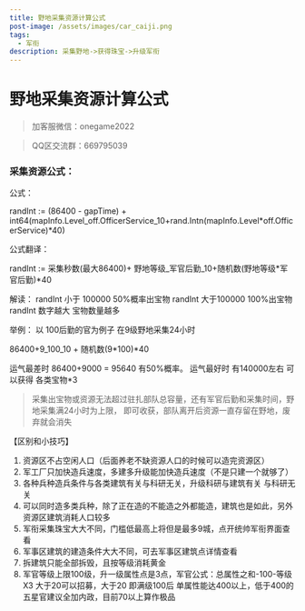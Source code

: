 ```yaml
---
title: 野地采集资源计算公式
post-image: /assets/images/car_caiji.png
tags:
  - 军衔
description: 采集野地->获得珠宝->升级军衔
---
```


# 野地采集资源计算公式

> 加客服微信：onegame2022

> QQ区交流群：669795039

### 采集资源公式：

公式：

randInt := (86400 - gapTime) + int64(mapInfo.Level_off.OfficerService_10+rand.Intn(mapInfo.Level\*off.OfficerService)\*40)

公式翻译：

randInt := 采集秒数(最大86400)+ 野地等级_军官后勤_10+随机数(野地等级\*军官后勤)\*40

解读： randInt 小于 100000 50%概率出宝物 randInt 大于100000 100%出宝物 randInt 数字越大 宝物数量越多

举例： 以 100后勤的官为例子 在9级野地采集24小时

86400+9_100_10 + 随机数(9\*100)\*40

运气最差时 86400+9000 = 95640 有50%概率。 运气最好时 有140000左右 可以获得 各类宝物\*3

> 采集出宝物或资源无法超过驻扎部队总容量，还有军官后勤和采集时间，野地采集满24小时为上限， 即可收获，部队离开后资源一直存留在野地，废弃就会消失

【区别和小技巧】

1. 资源区不占空闲人口（后面养老不缺资源人口的时候可以造完资源区）
2. 军工厂只加快造兵速度，多建多升级能加快造兵速度（不是只建一个就够了）
3. 各种兵种造兵条件与各类建筑有关与科研无关，升级科研与建筑有关 与科研无关
4. 可以同时造多类兵种，除了正在造的不能造之外都能造，建筑也是如此，另外资源区建筑消耗人口较多
5. 军衔采集珠宝大大不同，门槛低最高上将但是最多9城，点开统帅军衔界面查看
6. 军事区建筑的建造条件大大不同，可去军事区建筑点详情查看
7. 拆建筑只能全部拆毁，且按等级消耗黄金
8. 军官等级上限100级，升一级属性点是3点，军官公式：总属性之和-100-等级X3 大于20可以招募，大于20 即满级100后 单属性能达400以上，低于400的五星官建议全加内政，目前70以上算作极品
